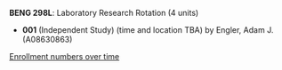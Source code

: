 **BENG 298L**: Laboratory Research Rotation (4 units)

- **001** (Independent Study) (time and location TBA) by Engler, Adam J. (A08630863)

[Enrollment numbers over time](./BENG298L.tsv)
